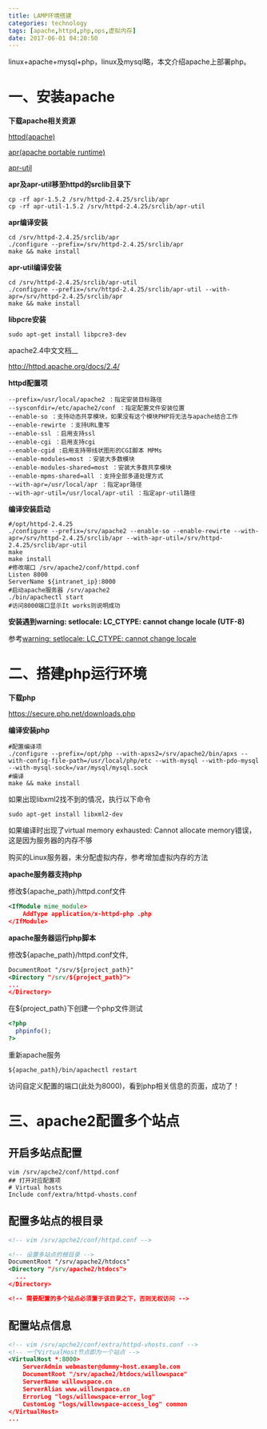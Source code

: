 ```yaml
---
title: LAMP环境搭建
categories: technology
tags: [apache,httpd,php,ops,虚拟内存]
date: 2017-06-01 04:20:50
---
```


linux+apache+mysql+php，linux及mysql略，本文介绍apache上部署php。

# 一、安装apache

__下载apache相关资源__

[httpd(apache)](http://httpd.apache.org/download.cgi)

[apr(apache portable runtime)](http://apr.apache.org/download.cgi)

[apr-util](http://archive.apache.org/dist/apr/apr-util-1.5.2.tar.gz)

__apr及apr-util移至httpd的srclib目录下__

```shell
cp -rf apr-1.5.2 /srv/httpd-2.4.25/srclib/apr
cp -rf apr-util-1.5.2 /srv/httpd-2.4.25/srclib/apr-util
```

__apr编译安装__

```shell
cd /srv/httpd-2.4.25/srclib/apr
./configure --prefix=/srv/httpd-2.4.25/srclib/apr
make && make install
```

__apr-util编译安装__

```shell
cd /srv/httpd-2.4.25/srclib/apr-util
./configure --prefix=/srv/httpd-2.4.25/srclib/apr-util --with-apr=/srv/httpd-2.4.25/srclib/apr
make && make install
```

__libpcre安装__

```shell
sudo apt-get install libpcre3-dev
```

apache2.4中文文档__

http://httpd.apache.org/docs/2.4/

__httpd配置项__

```shell
--prefix=/usr/local/apache2 ：指定安装目标路径
--sysconfdir=/etc/apache2/conf ：指定配置文件安装位置
--enable-so ：支持动态共享模块，如果没有这个模块PHP将无法与apache结合工作
--enable-rewirte ：支持URL重写
--enable-ssl ：启用支持ssl
--enable-cgi ：启用支持cgi
--enable-cgid :启用支持带线状图形的CGI脚本 MPMs
--enable-modules=most ：安装大多数模块
--enable-modules-shared=most ：安装大多数共享模块
--enable-mpms-shared=all ：支持全部多道处理方式
--with-apr=/usr/local/apr ：指定apr路径
--with-apr-util=/usr/local/apr-util ：指定apr-util路径
```

__编译安装启动__

```shell
#/opt/httpd-2.4.25
./configure --prefix=/srv/apache2 --enable-so --enable-rewirte --with-apr=/srv/httpd-2.4.25/srclib/apr --with-apr-util=/srv/httpd-2.4.25/srclib/apr-util
make
make install
#修改端口 /srv/apache2/conf/httpd.conf
Listen 8000
ServerName ${intranet_ip}:8000
#启动apache服务器 /srv/apache2
./bin/apachectl start
#访问8000端口显示It works则说明成功
```

__安装遇到warning: setlocale: LC_CTYPE: cannot change locale (UTF-8)__

参考[warning: setlocale: LC_CTYPE: cannot change locale](http://blog.csdn.net/aca_jingru/article/details/45557027)

# 二、搭建php运行环境

__下载php__

https://secure.php.net/downloads.php

__编译安装php__

```shell
#配置编译项
./configure --prefix=/opt/php --with-apxs2=/srv/apache2/bin/apxs --with-config-file-path=/usr/local/php/etc --with-mysql --with-pdo-mysql --with-mysql-sock=/var/mysql/mysql.sock
#编译
make && make install
```

如果出现libxml2找不到的情况，执行以下命令

```shell
sudo apt-get install libxml2-dev
```

如果编译时出现了virtual memory exhausted: Cannot allocate memory错误，这是因为服务器的内存不够

购买的Linux服务器，未分配虚拟内存，参考增加虚拟内存的方法

__apache服务器支持php__

修改${apache_path}/httpd.conf文件

```xml
<IfModule mime_module>
	AddType application/x-httpd-php .php
</IfModule>
```

__apache服务器运行php脚本__

修改${apache_path}/httpd.conf文件,

```xml
DocumentRoot "/srv/${project_path}"
<Directory "/srv/${project_path}">
...
</Directory>
```

在${project_path}下创建一个php文件测试

```php
<?php
  phpinfo();
?>
```

重新apache服务

```shell
${apache_path}/bin/apachectl restart
```

访问自定义配置的端口(此处为8000)，看到php相关信息的页面，成功了！

# 三、apache2配置多个站点

## 开启多站点配置

```shell
vim /srv/apche2/conf/httpd.conf
## 打开对应配置项
# Virtual hosts
Include conf/extra/httpd-vhosts.conf  
```

## 配置多站点的根目录

```xml
<!-- vim /srv/apche2/conf/httpd.conf -->

<!-- 设置多站点的根目录 -->
DocumentRoot "/srv/apache2/htdocs"
<Directory "/srv/apache2/htdocs">
  ...
</Directory>

<!-- 需要配置的多个站点必须置于该目录之下，否则无权访问 -->
```

## 配置站点信息

```xml
<!-- vim /srv/apche2/conf/extra/httpd-vhosts.conf -->
<!-- 一个VirtualHost节点即为一个站点 -->
<VirtualHost *:8000>
    ServerAdmin webmaster@dummy-host.example.com
    DocumentRoot "/srv/apache2/htdocs/willowspace"
    ServerName willowspace.cn
    ServerAlias www.willowspace.cn
    ErrorLog "logs/willowspace-error_log"
    CustomLog "logs/willowspace-access_log" common
</VirtualHost>
...
```

